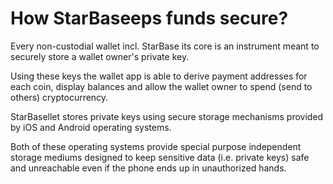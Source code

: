 # How StarBaseeps funds secure?

Every non-custodial wallet incl. StarBase its core is an instrument meant to securely store a wallet owner's private key. 

Using these keys the wallet app is able to derive payment addresses for each coin, display balances and allow the wallet owner to spend (send to others) cryptocurrency.

StarBasellet stores private keys using secure storage mechanisms provided by iOS and Android operating systems. 

Both of these operating systems provide special purpose independent storage mediums designed to keep sensitive data (i.e. private keys) safe and unreachable even if the phone ends up in unauthorized hands.

